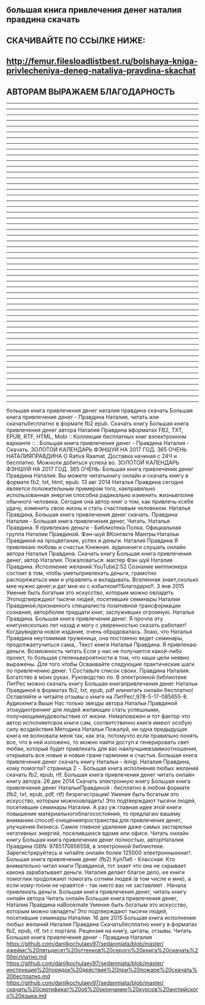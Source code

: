 большая книга привлечения денег наталия правдина скачать
--------------------------------------------------
СКАЧИВАЙТЕ ПО ССЫЛКЕ НИЖЕ:
--------------------------------------------------
http://femur.filesloadlistbest.ru/bolshaya-kniga-privlecheniya-deneg-nataliya-pravdina-skachat
--------------------------------------------------
АВТОРАМ ВЫРАЖАЕМ БЛАГОДАРНОСТЬ
--------------------------------------------------
--------------------------------------------------
--------------------------------------------------
--------------------------------------------------
--------------------------------------------------
--------------------------------------------------
--------------------------------------------------
--------------------------------------------------
--------------------------------------------------
--------------------------------------------------
--------------------------------------------------
--------------------------------------------------
--------------------------------------------------
--------------------------------------------------
--------------------------------------------------
--------------------------------------------------
--------------------------------------------------
--------------------------------------------------
--------------------------------------------------
--------------------------------------------------
--------------------------------------------------
--------------------------------------------------
--------------------------------------------------
--------------------------------------------------
--------------------------------------------------
--------------------------------------------------
--------------------------------------------------
--------------------------------------------------
--------------------------------------------------
--------------------------------------------------
--------------------------------------------------
--------------------------------------------------
--------------------------------------------------
--------------------------------------------------
--------------------------------------------------
--------------------------------------------------
--------------------------------------------------
--------------------------------------------------
--------------------------------------------------
--------------------------------------------------
--------------------------------------------------
--------------------------------------------------
--------------------------------------------------
--------------------------------------------------
--------------------------------------------------
--------------------------------------------------
--------------------------------------------------
--------------------------------------------------
--------------------------------------------------
--------------------------------------------------
--------------------------------------------------
--------------------------------------------------
--------------------------------------------------
--------------------------------------------------
большая книга привлечения денег наталия правдина скачать Большая книга привлечения денег - Правдина Наталия, читать или скачатьбесплатно в формате fb2 epub. Скачать книгу Большая книга привлечения денег автора Наталия Правдина вформатах FB2, TXT, EPUB, RTF, HTML, Mobi :: Коллекция бесплатных книг вэлектронном варианте :: . Большая книга привлечения денег - Правдина Наталия - Скачать. ЗОЛОТОЙ КАЛЕНДАРЬ ФЭНШУЙ НА 2017 ГОД. 365 ОЧЕНЬ НАТАЛИЯПРАВДИНА О Rahva Raamat. Доставка начиная с 24Ч и бесплатно. Можноли добиться успеха во. ЗОЛОТОЙ КАЛЕНДАРЬ ФЭНШУЙ НА 2017 ГОД. 365 ОЧЕНЬ. Большая книга привлечения денег Правдина Наталия. Вы можете читатькнигу онлайн и скачать книгу в формате fb2, txt, html, epub. 13 авг 2014  Наталья Правдина сегодня является положительным примером того, какправильно использованная энергия способна радикально изменить жизньвполне обычного человека.  Сегодня она автор книг о том, как привлечь ксебе удачу, изменить свою жизнь и стать счастливым человеком. Наталья Правдина, Большая книга привлечения денег  скачать. Правдина Наталия - Большая книга привлечения денег, Читать. Наталья Правдина. Я привлекаю деньги - Библиотека Полка. Официальная группа Наталии Правдиной. Фэн-шуй  ВКонтакте
Мантры Натальи Правдиной на процветание, успех и деньги. Наталия Правдина Я привлекаю любовь и счастье  Книжная. аудиокниги слушать онлайн автора Наталья Правдина. Скачать книгу Большая книга привлечения денег, автор Наталия. Пожаловаться. мастер Фэн шуй Наталия Правдина. Исполнение желаний.YouTube2:52  Сознание миллионера состоит в том, чтобы уметьпривлекать деньги, грамотно распоряжаться ими и управлять и вкладывать. Вселенная знает,сколько мне нужно денег,и дат мне их с избытком!!!Благодарю!!. 3 янв 2015  Умение быть богатым это искусство, которым можно овладеть Этоподтверждают тысячи людей, посетившие семинары Наталии Правдиной,признанного специалиста позитивной трансформации сознания, авторболее тридцати книг, заслуживших огромную. Наталья Правдина. Большая книга привлечения денег. Я прочла эту книгунесколько лет назад и могу с уверенностью сказать  работает! Когдаувидела новое издание, очень обрадовалась. Знаю, что Наталья Правдина неутомимая труженица, она постоянно ведет семинары, продолжаетучиться сама,. Текст книги Наталья Правдина. Я привлекаю деньги. Возможность читать Если у нас не получается какой-либо проект, то большая степеньвероятности в том, что наши цели неявно выражены. Для того чтобы Осваивайте следующие практические шаги по привлечению денег. 1.Составьте список своих. Правдина Наталия. Богатство в моих руках. Руководство по. В электронной библиотеке ЛитРес можно скачать книгу Большая книгапривлечения денег Натальи Правдиной в форматах fb2, txt, epub, pdf иличитать онлайн бесплатно! Оставляйте и читайте отзывы о книге на ЛитРес!,978-5-17-085655-8. Аудиокнига Выше Нас только звезды автора Натальи Правдиной этоаудиотренинг для людей желающих стать успешными, получающимиудовольствие от жизни. Немаловажен и тот фактор что автор исполняетсвои книги сам, соответственно книги имеют особую силу воздействия.Методика Натальи
Пожалуй, ни одна предыдущая книга не волновала меня так, как эта, потомучто если правильно понять все, что в ней изложено, то можно найти доступ к генерировать свет любви, который будет привлекать для вас наилучшиевзаимоотношения, открывать все новые и новые грани гармонии и счастья. Большая книга привлечения денег скачать книгу Натальи  - iknigi. Наталия Правдина, кому помогла?  страница 2 -. Большая книга исполнения любых желаний скачать fb2, epub, rtf. Большая книга привлечения денег читать онлайн книгу автора. 26 дек 2014  Скачать электронную книгу Большая книга привлечения денег НатальиПравдиной : бесплатно в любом формате (fb2, txt, epub, pdf, rtf) безрегистрации! Умение быть богатым  это искусство, которым можноовладеть! Это подтверждают тысячи людей, посетившие семинары Наталии. А раз уж главная идея этой книги  повышение материальногоблагосостояния, то предлагаю вашему вниманию способ очищенияпространства для привлечения денег, улучшения бизнеса. Самое главное удаление даже самых застарелых негативных энергий, поселившихся вдоме или офисе. Читать онлайн книгу Большая книга привлечения денег полностью, авторНаталия Правдина ISBN: 9785170856558, в электронной библиотеке. Зарегистрируйтесь и читайте онлайн более 125000 электронныхкниг!. Большая книга привлечения денег (fb2)  КулЛиб - Классная. Кто внимательно читал книги Правдиной, тот знает что она не скрывает какона зарабатывает деньги.  Наталия делает благое дело, ее книги помоглии продолжают помогать сотням людей (в том числе и мне), а если кому-тоони не нравятся - так никто вас не заставляет . Начала привлекать деньги. Большая книга привлечения денег, читать книгу онлайн автора
Читать онлайн Большая книга привлечения денег, Наталия Правдина наBookmate  Умение быть богатым  это искусство, которым можно овладеть! Это подтверждают тысячи людей, посетившие семинары Наталии. 16 дек 2015  Большая книга исполнения любых желаний Наталия Правдина  Скачатьбесплатно книгу в форматах fb2, epub, rtf, txt с портала .Рецензия на книгу, цитаты, отзывы. Читать Большая книга привлечения денег - Правдина Наталия
https://github.com/danilkochulaev97/sedanmiata/blob/master/джеймс%20пятьдесят%20оттенков%20серого%20книга%20скачать%20бесплатно.md
https://github.com/danilkochulaev97/sedanmiata/blob/master/инструкция%20порядок%20действия%20при%20пожаре%20скачать%20бесплатно.md
https://github.com/danilkochulaev97/sedanmiata/blob/master/скачать%20сертификат%20об%20окончании%20курсов%20английского%20языка.md